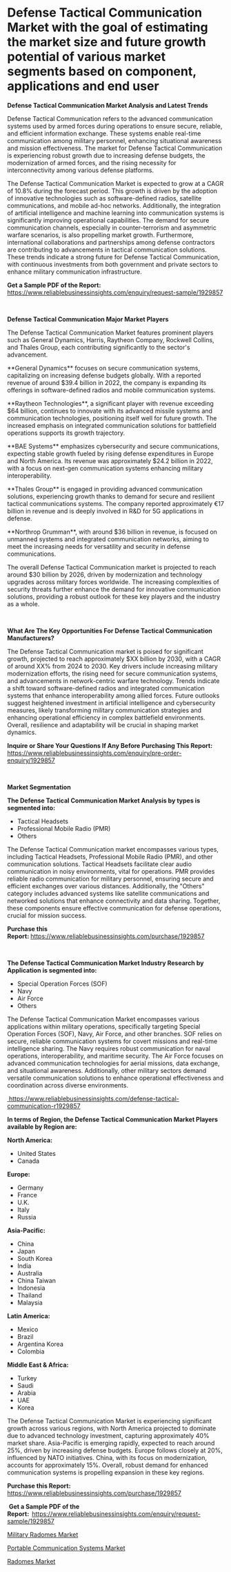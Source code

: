 <p><h1>Defense Tactical Communication Market with the goal of estimating the market size and future growth potential of various market segments based on component, applications and end user</h1></p><p><strong>Defense Tactical Communication Market Analysis and Latest Trends</strong></p>
<p><p>Defense Tactical Communication refers to the advanced communication systems used by armed forces during operations to ensure secure, reliable, and efficient information exchange. These systems enable real-time communication among military personnel, enhancing situational awareness and mission effectiveness. The market for Defense Tactical Communication is experiencing robust growth due to increasing defense budgets, the modernization of armed forces, and the rising necessity for interconnectivity among various defense platforms.</p><p>The Defense Tactical Communication Market is expected to grow at a CAGR of 10.8% during the forecast period. This growth is driven by the adoption of innovative technologies such as software-defined radios, satellite communications, and mobile ad-hoc networks. Additionally, the integration of artificial intelligence and machine learning into communication systems is significantly improving operational capabilities. The demand for secure communication channels, especially in counter-terrorism and asymmetric warfare scenarios, is also propelling market growth. Furthermore, international collaborations and partnerships among defense contractors are contributing to advancements in tactical communication solutions. These trends indicate a strong future for Defense Tactical Communication, with continuous investments from both government and private sectors to enhance military communication infrastructure.</p></p>
<p><strong>Get a Sample PDF of the Report:&nbsp;</strong> <a href="https://www.reliablebusinessinsights.com/enquiry/request-sample/1929857?utm_campaign=60&utm_medium=2&utm_source=Github&utm_content=ia&utm_term=16012025&utm_id=defense-tactical-communication">https://www.reliablebusinessinsights.com/enquiry/request-sample/1929857</a></p>
<p>&nbsp;</p>
<p><strong>Defense Tactical Communication Major Market Players</strong></p>
<p><p>The Defense Tactical Communication Market features prominent players such as General Dynamics, Harris, Raytheon Company, Rockwell Collins, and Thales Group, each contributing significantly to the sector's advancement. </p><p>**General Dynamics** focuses on secure communication systems, capitalizing on increasing defense budgets globally. With a reported revenue of around $39.4 billion in 2022, the company is expanding its offerings in software-defined radios and mobile communication systems.</p><p>**Raytheon Technologies**, a significant player with revenue exceeding $64 billion, continues to innovate with its advanced missile systems and communication technologies, positioning itself well for future growth. The increased emphasis on integrated communication solutions for battlefield operations supports its growth trajectory.</p><p>**BAE Systems** emphasizes cybersecurity and secure communications, expecting stable growth fueled by rising defense expenditures in Europe and North America. Its revenue was approximately $24.2 billion in 2022, with a focus on next-gen communication systems enhancing military interoperability.</p><p>**Thales Group** is engaged in providing advanced communication solutions, experiencing growth thanks to demand for secure and resilient tactical communications systems. The company reported approximately €17 billion in revenue and is deeply involved in R&D for 5G applications in defense.</p><p>**Northrop Grumman**, with around $36 billion in revenue, is focused on unmanned systems and integrated communication networks, aiming to meet the increasing needs for versatility and security in defense communications.</p><p>The overall Defense Tactical Communication market is projected to reach around $30 billion by 2026, driven by modernization and technology upgrades across military forces worldwide. The increasing complexities of security threats further enhance the demand for innovative communication solutions, providing a robust outlook for these key players and the industry as a whole.</p></p>
<p>&nbsp;</p>
<p><strong>What Are The Key Opportunities For Defense Tactical Communication Manufacturers?</strong></p>
<p><p>The Defense Tactical Communication market is poised for significant growth, projected to reach approximately $XX billion by 2030, with a CAGR of around XX% from 2024 to 2030. Key drivers include increasing military modernization efforts, the rising need for secure communication systems, and advancements in network-centric warfare technology. Trends indicate a shift toward software-defined radios and integrated communication systems that enhance interoperability among allied forces. Future outlooks suggest heightened investment in artificial intelligence and cybersecurity measures, likely transforming military communication strategies and enhancing operational efficiency in complex battlefield environments. Overall, resilience and adaptability will be crucial in shaping market dynamics.</p></p>
<p><strong>Inquire or Share Your Questions If Any Before Purchasing This Report:</strong> <a href="https://www.reliablebusinessinsights.com/enquiry/pre-order-enquiry/1929857?utm_campaign=60&utm_medium=2&utm_source=Github&utm_content=ia&utm_term=16012025&utm_id=defense-tactical-communication">https://www.reliablebusinessinsights.com/enquiry/pre-order-enquiry/1929857</a></p>
<p>&nbsp;</p>
<p><strong>Market Segmentation</strong></p>
<p><strong>The Defense Tactical Communication Market Analysis by types is segmented into:</strong></p>
<p><ul><li>Tactical Headsets</li><li>Professional Mobile Radio (PMR)</li><li>Others</li></ul></p>
<p><p>The Defense Tactical Communication market encompasses various types, including Tactical Headsets, Professional Mobile Radio (PMR), and other communication solutions. Tactical Headsets facilitate clear audio communication in noisy environments, vital for operations. PMR provides reliable radio communication for military personnel, ensuring secure and efficient exchanges over various distances. Additionally, the "Others" category includes advanced systems like satellite communications and networked solutions that enhance connectivity and data sharing. Together, these components ensure effective communication for defense operations, crucial for mission success.</p></p>
<p><strong>Purchase this Report:&nbsp;</strong><a href="https://www.reliablebusinessinsights.com/purchase/1929857?utm_campaign=60&utm_medium=2&utm_source=Github&utm_content=ia&utm_term=16012025&utm_id=defense-tactical-communication">https://www.reliablebusinessinsights.com/purchase/1929857</a></p>
<p>&nbsp;</p>
<p><strong>The Defense Tactical Communication Market Industry Research by Application is segmented into:</strong></p>
<p><ul><li>Special Operation Forces (SOF)</li><li>Navy</li><li>Air Force</li><li>Others</li></ul></p>
<p><p>The Defense Tactical Communication Market encompasses various applications within military operations, specifically targeting Special Operation Forces (SOF), Navy, Air Force, and other branches. SOF relies on secure, reliable communication systems for covert missions and real-time intelligence sharing. The Navy requires robust communication for naval operations, interoperability, and maritime security. The Air Force focuses on advanced communication technologies for aerial missions, data exchange, and situational awareness. Additionally, other military sectors demand versatile communication solutions to enhance operational effectiveness and coordination across diverse environments.</p></p>
<p><a href="https://www.reliablebusinessinsights.com/defense-tactical-communication-r1929857?utm_campaign=60&utm_medium=2&utm_source=Github&utm_content=ia&utm_term=16012025&utm_id=defense-tactical-communication">&nbsp;https://www.reliablebusinessinsights.com/defense-tactical-communication-r1929857</a></p>
<p><strong>In terms of Region, the Defense Tactical Communication Market Players available by Region are:</strong></p>
<p>
    <p> <strong> North America: </strong>
        <ul>
            <li>United States</li>
            <li>Canada</li>
        </ul>
        </p> 
    <p> <strong> Europe: </strong>
        <ul>
            <li>Germany</li>
            <li>France</li>
            <li>U.K.</li>
            <li>Italy</li>
            <li>Russia</li>
        </ul>
        </p> 
    <p> <strong> Asia-Pacific: </strong>
        <ul>
            <li>China</li>
            <li>Japan</li>
            <li>South Korea</li>
            <li>India</li>
            <li>Australia</li>
            <li>China Taiwan</li>
            <li>Indonesia</li>
            <li>Thailand</li>
            <li>Malaysia</li>
        </ul>
        </p> 
    <p> <strong> Latin America: </strong>
        <ul>
            <li>Mexico</li>
            <li>Brazil</li>
            <li>Argentina Korea</li>
            <li>Colombia</li>
        </ul>
        </p> 
    <p> <strong> Middle East & Africa: </strong>
        <ul>
            <li>Turkey</li>
            <li>Saudi</li>
            <li>Arabia</li>
            <li>UAE</li>
            <li>Korea</li>
        </ul>
    </p>
    </p>
<p><p>The Defense Tactical Communication Market is experiencing significant growth across various regions, with North America projected to dominate due to advanced technology investment, capturing approximately 40% market share. Asia-Pacific is emerging rapidly, expected to reach around 25%, driven by increasing defense budgets. Europe follows closely at 20%, influenced by NATO initiatives. China, with its focus on modernization, accounts for approximately 15%. Overall, robust demand for enhanced communication systems is propelling expansion in these key regions.</p></p>
<p><strong>Purchase this Report: </strong><a href="https://www.reliablebusinessinsights.com/purchase/1929857?utm_campaign=60&utm_medium=2&utm_source=Github&utm_content=ia&utm_term=16012025&utm_id=defense-tactical-communication">https://www.reliablebusinessinsights.com/purchase/1929857</a></p>
<p>&nbsp;<strong>Get a Sample PDF of the Report:&nbsp;&nbsp;</strong><a href="https://www.reliablebusinessinsights.com/enquiry/request-sample/1929857?utm_campaign=60&utm_medium=2&utm_source=Github&utm_content=ia&utm_term=16012025&utm_id=defense-tactical-communication">https://www.reliablebusinessinsights.com/enquiry/request-sample/1929857</a></p>
<p><strong></strong></p>
<p><p><a href="https://github.com/oliveroste6/Market-Research-Report-List-1/blob/main/military-radomes-market.md?utm_campaign=60&utm_medium=2&utm_source=Github&utm_content=ia&utm_term=16012025&utm_id=defense-tactical-communication">Military Radomes Market</a></p><p><a href="https://github.com/carendesrochers299/Market-Research-Report-List-1/blob/main/portable-communication-systems-market.md?utm_campaign=60&utm_medium=2&utm_source=Github&utm_content=ia&utm_term=16012025&utm_id=defense-tactical-communication">Portable Communication Systems Market</a></p><p><a href="https://github.com/chaturberville8181/Market-Research-Report-List-1/blob/main/radomes-market.md?utm_campaign=60&utm_medium=2&utm_source=Github&utm_content=ia&utm_term=16012025&utm_id=defense-tactical-communication">Radomes Market</a></p></p>